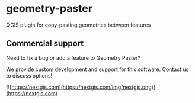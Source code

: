 # geometry-paster
QGIS plugin for copy-pasting geometries between features

## Commercial support

Need to fix a bug or add a feature to Geometry Paster? 

We provide custom development and support for this software. [Contact us](https://nextgis.com/contact/) to discuss options!

[![https://nextgis.com](https://nextgis.com/img/nextgis.png)](https://nextgis.com)
